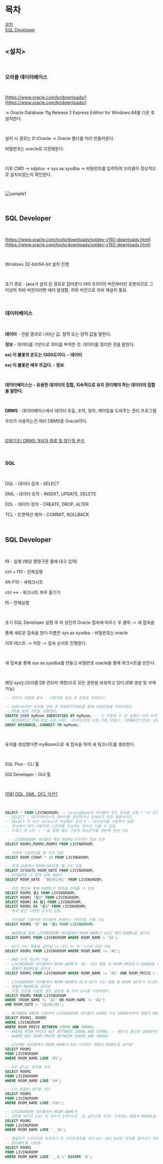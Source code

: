 목차
==============
[설치](#설치)<br/>
[SQL Developer](#sql-developer)<br/><br/>

## <설치>

<br/>

### 오라클 데이터베이스

<br/>

[https://www.oracle.com/kr/downloads/](https://www.oracle.com/kr/downloads/) <br/>

-> Oracle Database 11g Release 2 Express Edition for Windows 64를 다운 후 설치한다.

<br/>

설치 시 경로는 D:\Oracle -> Oracle 폴더를 미리 만들어둔다.

비밀번호는 oracle로 지정해둔다.

<br/>

이후 CMD -> sqlplus -> sys as sysdba -> 비밀번호를 입력하여 오라클이 정상적으로 설치되었는지 확인한다.

<br/>

![sample1](/Image/Day1_Img/sample1.png)

<br/>

## SQL Developer

<br/>

[https://www.oracle.com/tools/downloads/sqldev-v192-downloads.html](https://www.oracle.com/tools/downloads/sqldev-v192-downloads.html)

<br/>

Windows 32-bit/64-bit 설치 진행

<br/>

초기 경로 - java가 설치 된 경로로 잡아준다.아마 9.0이하 버전부터만 호환되므로 그 이상의 자바 버전이라면 에러 발생함. 하위 버전으로 자바 재설치 필요.

<br/>

### 데이터베이스

<br/>

**데이터** - 관찰 결과로 나타난 값.  질적 또는 양적 값을 말한다. <br/>

**정보** - 데이터를 기반으로 의미를 부여한 것. 데이터를 정리한 것을 말한다.

**ex) 이 불꽃의 온도는 1300도이다. - 데이터**

**ex) 이 불꽃은 매우 뜨겁다. - 정보**

<br/>

**데이터베이스는 - 유용한 데이터의 집합, 지속적으로 유지 관리해야 하는 데이터의 집합을 말한다.**

<br/>

**DBMS** - 데이터베이스에서 데이터 추출, 조작, 정의, 제어등을 도와주는 관리 프로그램

우리가 사용하는건 여러 DBMS중 Oracle이다.

<br/>

[[DB기초] DBMS 개념과 종류 및 장단점 분석](https://coding-factory.tistory.com/78)

<br/>

### SQL

<br/>

DQL - 데이터 검색 - SELECT

DML - 데이터 조작 - INSERT, UPDATE, DELETE

DDL - 데이터 정의 - CREATE, DROP, ALTER

TCL - 트랜젝션 제어 - COMMIT, ROLLBACK

<br/>

## SQL Developer

<br/>

f9 - 실행 (해당 명령구문 줄에 대고 입력)

ctrl + f10 - 전체실행

Alt-F10 - 새워크시트

ctrl <-> - 워크시트 좌우 옮기기

f5 - 전체실행

<br/>

초기 SQL Developer 실행 후 좌 상단의 Oracle 접속에 마우스 우 클릭 -> 새 접속을

통해 새로운 접속을 한다 이름은 sys as sysdba - 비밀번호는 oracle

이후 테스트 -> 저장 -> 접속 순서로 진행한다.

<br/>

새 접속을 통해 sys as sysdba를 만들고 비밀번호 oracle을 통해 워크시트를 만든다.

<br/>

해당 sys는(오라클 DB 관리자 계정)으로 모든 권한을 보유하고 있다.(DB 생성 및 삭제 가능)


```sql
-- 관리자 계정에 접속 - 사용자를 생성 후 권한을 부여한다.

-- myRoom이란 유저를 생성 후 IDENTIFIED를 통해 비밀번호를 부여하였다.
-- F9를 통해 구문을 실행한다.
CREATE USER myRoom IDENTIFIED BY myRoom; -- 이 구문을 두 번 실행시 이미 유저가 있기에 오류가 발생함.
-- RESOURCE(객체(생성,수정,삭제), 데이터(입력,수정,조회,삭제)), CONNECT(접속) 권한을 부여한다.
GRANT RESOURCE, CONNECT TO myRoom;
```

<br/>

유저를 생성했다면 myRoom으로 새 접속을 하여 새 워크시트를 생성한다.

<br/>

SQL Plus - CLi 툴

SQl Developer - GUI 툴

<br/>


[[DB] DDL, DML, DCL 이란?](brownbears.tistory.com)

<br/>

```sql
SELECT * FROM LIVINGROOM; -- LivingRoom의 테이블의 모든 정보를 조회 ( *은 모든 정보를 의미 )
-- SELECT : 데이터베이스의 데이터를 조회하거나 검색하기 위한 명령어이다.
-- SELECT 가 아닌 select로 작성해도 상관 X - 대소문자를 구분하지 않음
-- 회사에서 따라 대문자와 소문자를 작성하는 방식이 다를 수 있음.
-- 드래그 후 alt + ' 을 통해 해당 구문의 대소문자를 한번에 변경 가능

 -- LIVINGROOM 테이블의 해당 ROOM1~3까지의 정보 조회
SELECT ROOM1,ROOM2,ROOM3 FROM LIVINGROOM;

-- 객체에 산술연살을 할 수도 있음
SELECT ROOM_COUNT * 10 FROM LIVINGROOM;

-- 현재 날짜에서 ROOM-DATE를 뺄 수도 있음
SELECT SYSDATE-ROOM_DATE FROM LIVINGROOM;
-- SYSDATE 는 현재 날짜 명령어
SELECT ROOM_DATE -'90/01/01' FROM LIVINGROOM;

-- 컬럼 별칭을 통해 ROOM1의 별칭을 정해줄 수 있음
SELECT ROOM1 룸1 FROM LIVINGROOM;
SELECT ROOM1 "룸1" FROM LIVINGROOM;
SELECT ROOM1 AS 룸1 FROM LIVINGROOM;
SELECT ROOM1 AS "룸1" FROM LIVINGROOM;
-- 위와 같은 다양한 방식이 있음.

-- 리터럴을 이용하면 테이블에 존재하는 데이터로 사용 가능
SELECT ROOM1 '방' AS "룸1 FROM LIVINGROOM; 

-- WHERE를 통해 LIVINGROOM 테이블에서 ROOM_NAME가 A1인 행의 ROOM1을 골라냄
SELECT ROOM1 FROM LIVINGROOM WHERE ROOM_NAME = 'A1';

-- A1이 아닌 행들을 골라냄 != 대신 <> 와 ^=으로 대체 가능
SELECT ROOM1 FROM LIVINGROOM WHERE ROOM_NAME != 'A1';

-- AND 논리 연산자 이용
-- LIVINGROOM 테이블에서 ROOM_NAME이 'A1' 아닌 행들 중 ROOM_PRICE가 10000을 넘는 
-- 행들의 ROOM1을 골라냄
SELECT ROOM1 FROM LIVINGROOM WHERE ROOM_NAME != 'A1' AND ROOM_PRICE > 10000;

-- LIVINGROOM 테이블에서 ROOM_NAME이 A1과 A2가 아닌 행들 중 ROOM_DATE가 15년01월01일 미만의
-- 행들의 ROOM1을 골라냄
-- 다중 조건을 사용할 경우 괄호를 쳐 주어 순서를 구분하였다. 
SELECT ROOM1 FROM LIVINGROOM 
WHERE (ROOM_NAME != 'A1' OR ROOM_NAME != 'A2')
AND ROOM_DATE < '15/01/01';

-- BETWEEN AND를 이용하여 LIVINGROOM 테이블의 10000 이상 50000이하의 행들의 ROOOM1을 골라냄
SELECT ROOM1, ROOM2
WHERE LIVINGROOM
WHERE ROOM_PRICE BETWEEN 10000 AND 50000;
-- WHERE ROOM_PRICE NOT BETWEEN 10000 AND 50000; -- NOT이 붙으면 10000미만 50000초과의 의미
-- WHERE NOT ROOM_PRICE BETWEEN 10000 AND 50000;

-- LIVING 테이블에서 ROOM_NAME이 A로 시작하는 행들의 ROOM1을 골라냄
SELECT ROOM1 
FROM LIVINGROOM
WHERE ROOM_NAME LIKE 'A%';

-- A로 끝나는 경우를 의미
SELECT ROOM1 
FROM LIVINGROOM
WHERE ROOM_NAME LIKE '%A';

-- 1이 포함된 경우를 의미
SELECT ROOM1 
FROM LIVINGROOM
WHERE ROOM_NAME LIKE '%1%';

-- LIVINGROOM 테이블에서 ROOM_NAME의  
-- 3번째 자리가 1로(_의 개수가 2개이므로 _은 글자수를 의미) 시작하는 행들의 ROOM1을 골라냄
SELECT ROOM1
FROM LIVINGROOM
WHERE ROOM_NAME LIKE '__1%';

-- 앞글자가 2자리이며 뒷자리가 한 자리인경우를 의미 ex) 101_A같은 경우를 골라내기 위한 경우
-- ESCAPE를 사용함.
SELECT ROOM1
FROM LIVINGROOM
WHERE ROOM_NAME LIKE '__@_%' ESCAPE '@';
```
